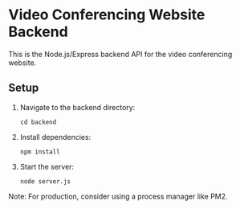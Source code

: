 # Video Conferencing Website Backend

This is the Node.js/Express backend API for the video conferencing website.

## Setup

1. Navigate to the backend directory:
   ```
   cd backend
   ```

2. Install dependencies:
   ```
   npm install
   ```

3. Start the server:
   ```
   node server.js
   ```

Note: For production, consider using a process manager like PM2.
